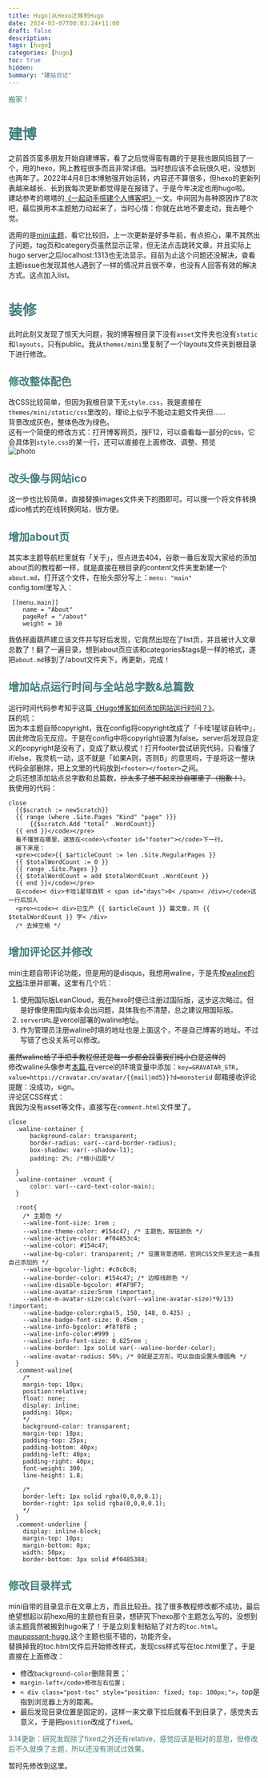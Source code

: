 ```yaml
---
title: Hugo|从Hexo迁移到Hugo
date: 2024-03-07T00:03:24+11:00
draft: false
description: 
tags: [hugo]
categories: [hugo]
toc: true
hidden: 
Summary: "建站日记"
---
```


<font color=#417D7A>搬家！</font>

# <font color=#417D7A>建博</font>

之前首页蛮多朋友开始自建博客，看了之后觉得蛮有趣的于是我也跟风捣鼓了一个，用的hexo，网上教程很多而且非常详细。当时想应该不会玩很久吧，没想到也两年了。2022年4月8日本博勉强开始运转，内容还不算很多，但hexo的更新列表越来越长、长到我每次更新都觉得是在报错了。于是今年决定也用hugo啦。  
建站参考的塔塔的[《一起动手搭建个人博客吧》](https://mantyke.icu/posts/2021/hugo-build-blog/)一文。中间因为各种原因炸了8次吧，最后换用本主题勉力动起来了，当时心情：你就在此地不要走动，我去睡个觉。  

选用的是[mini主题](https://github.com/nodejh/hugo-theme-mini)，看它比较旧，上一次更新是好多年前，有点担心，果不其然出了问题，tag页和category页虽然显示正常，但无法点击跳转文章，并且实际上hugo server之后localhost:1313也无法显示。目前为止这个问题还没解决，查看主题issue也发现其他人遇到了一样的情况并且很不幸，也没有人回答有效的解决方式。这点加入list。 

# <font color=#417D7A>装修</font>

此时此刻又发现了惊天大问题，我的博客根目录下没有`asset`文件夹也没有`static`和`layouts`，只有public。我从`themes/mini`里复制了一个layouts文件夹到根目录下进行修改。  

## <font color=#417D7A>修改整体配色</font>

改CSS比较简单，但因为我根目录下无`style.css`，我是直接在`themes/mini/static/css`里改的，理论上似乎不能动主题文件夹但……  
背景改成灰色，整体色改为绿色。  
这有一个简便的修改方式：打开博客网页，按F12，可以查看每一部分的css，它会具体到`style.css`的某一行，还可以直接在上面修改、调整、预览  
![photo](https://raw.githubusercontent.com/Bladeisme/blog-img/master/QQ截图20240307154459.png '_no')

## <font color=#417D7A>改头像与网站ico</font>

这一步也比较简单，直接替换images文件夹下的图即可。可以搜一个将文件转换成ico格式的在线转换网站，很方便。  

## <font color=#417D7A>增加about页</font>

其实本主题导航栏里就有「关于」，但点进去404，谷歌一番后发现大家给的添加about页的教程都一样，就是直接在根目录的content文件夹里新建一个`about.md`，打开这个文件，在抬头部分写上：`menu: "main"`  
config.toml里写入：

```[menu]
 [[menu.main]]
    name = "About"
    pageRef = "/about"
    weight = 10
```

我依样画葫芦建立该文件并写好后发现，它竟然出现在了list页，并且被计入文章总数了！翻了一遍目录，想到about页应该和categories&tags是一样的格式，遂把`about.md`移到了/about文件夹下，再更新，完成！

## <font color=#417D7A>增加站点运行时间与全站总字数&总篇数</font>

运行时间代码参考知乎这篇[《Hugo博客如何添加网站运行时间？》](https://www.zhihu.com/question/614820608)。  
踩的坑：  
因为本主题自带copyright，我在config将copyright改成了「卡哇1星球自转中」，因此修改后无反应。于是在config中将copyright设置为false。server后发现自定义的copyright是没有了，变成了默认模式！打开footer尝试研究代码，只看懂了if/else，我灵机一动，这不就是「如果A则，否则B」的意思吗，于是将这一整块代码全部删除，把上文里的代码放到`<footer></footer>`之间。  
之后还想添加站点总字数和总篇数，~~抄太多了想不起来抄自哪里了（抱歉！）~~。  
我使用的代码：

```站点统计
close
  {{$scratch := newScratch}}
  {{ range (where .Site.Pages "Kind" "page" )}}
      {{$scratch.Add "total" .WordCount}}
  {{ end }}</code></pre>
  看不懂放在哪里，遂放在<code>\<footer id="footer"></code>下一行。
  接下来是：
  <pre><code>{{ $articleCount := len .Site.RegularPages }}
  {{ $totalWordCount := 0 }}
  {{ range .Site.Pages }}
  {{ $totalWordCount = add $totalWordCount .WordCount }}
  {{ end }}</code></pre>
  在<code>< div>卡哇1星球自转 < span id="days">0< /span>< /div></code>这一行后加入
  <pre><code>< div>已生产 {{ $articleCount }} 篇文章，共 {{ $totalWordCount }} 字< /div>
  /* 去掉空格 */
```

## <font color=#417D7A>增加评论区并修改</font> 


mini主题自带评论功能，但是用的是disqus，我想用waline，于是先按[waline的文档](https://waline.js.org/guide/get-started/#leancloud-%E8%AE%BE%E7%BD%AE-%E6%95%B0%E6%8D%AE%E5%BA%93)注册并部署。这里有几个坑：  
1. 使用国际版LeanCloud，我在hexo时便已注册过国际版，这步这次略过。但是好像使用国内版本会出问题，具体我也不清楚，总之建议用国际版。  
2. `serverURL`是vercel部署的waline地址。
3. 作为管理员注册waline时填的地址也是上面这个，不是自己博客的地址。不过写错了也没关系可以修改。  

~~虽然waline给了手把手教程但还是每一步都会踩雷我们纯小白是这样的~~  
修改waline头像参考[本篇](https://innerso.prvcy.page/posts/configure-waline/),在vercel的环境变量中添加：`key=GRAVATAR_STR`，`value=https://cravatar.cn/avatar/{{mail|md5}}?d=monsterid`
邮箱接收评论提醒：没成功，sign。  
评论区CSS样式：  
我因为没有asset等文件，直接写在`comment.html`文件里了。  

```waline
close
  .waline-container {
      background-color: transparent;
      border-radius: var(--card-border-radius);
      box-shadow: var(--shadow-l1);
      padding: 2%; /*缩小边距*/

  }
  .waline-container .vcount {
      color: var(--card-text-color-main);
  }

  :root{
    /* 主题色 */
    --waline-font-size: 1rem ;
    --waline-theme-color: #154c47; /* 主题色，按钮颜色 */
    --waline-active-color: #f04853c4;
    --waline-color: #154c47;
    --waline-bg-color: transparent; /* 设置背景透明，官网CSS文件里无这一条我自己添加的 */
    --waline-bgcolor-light: #c8c8c8;
    --waline-border-color: #154c47; /* 边框线颜色 */
    --waline-disable-bgcolor: #FAF9F7;
    --waline-avatar-size:5rem !important;
    --waline-m-avatar-size:calc(var(--waline-avatar-size)*9/13) !important; 
    --waline-badge-color:rgba(5, 150, 148, 0.425) ;
    --waline-badge-font-size: 0.45em ;
    --waline-info-bgcolor: #f8f8f8 ;
    --waline-info-color:#999 ;
    --waline-info-font-size: 0.625rem ;
    --waline-border: 1px solid var(--waline-border-color);
    --waline-avatar-radius: 50%; /* 0就是正方形，可以自由设置头像圆角 */
  }
  .comment-waline{
    /*
    margin-top: 10px;
    position:relative;
    float: none;
    display: inline;
    padding: 10px;
    */
    background-color: transparent;
    margin-top: 18px;
    padding-top: 25px;
    padding-bottom: 40px;
    padding-left: 40px;
    padding-right: 40px;
    font-weight: 300;
    line-height: 1.8;

    /*
    border-left: 1px solid rgba(0,0,0,0.1);
    border-right: 1px solid rgba(0,0,0,0.1);
    */
  }
  .comment-underline {
    display: inline-block;
    margin-top: 10px;
    margin-bottom: 0px;
    width: 50px;
    border-bottom: 3px solid #f0485388;
  ```


## <font color=#417D7A>修改目录样式</font> 

mini自带的目录显示在文章上方，而且比较丑。找了很多教程修改都不成功，最后绝望想起以前hexo用的主题也有目录，想研究下hexo那个主题怎么写的，没想到该主题竟然被搬到hugo来了！于是立刻复制粘贴了对方的`toc.html`。  
[maupassant-hugo](https://github.com/flysnow-org/maupassant-hugo),这个主题也挺不错的，功能齐全。  
替换掉我的toc.html文件后开始修改样式，发现css样式写在toc.html里了，于是直接在上面修改：  
- 修改`background-color`删除背景；`
- `margin-left</code>修改左右位置；`
- `< div class="post-toc" style="position: fixed; top: 100px;">`，top是指到浏览器上方的距离。  
- 最后发现目录位置是固定的，这样一来文章下拉后就看不到目录了，感觉失去意义，于是把`position`改成了`fixed`。  

<font color=#417D7A>3.14更新：研究发现除了fixed之外还有relative，感觉应该是相对的意思，但修改后不久就换了主题，所以还没有测试过效果。</font>



暂时先修改到这里。